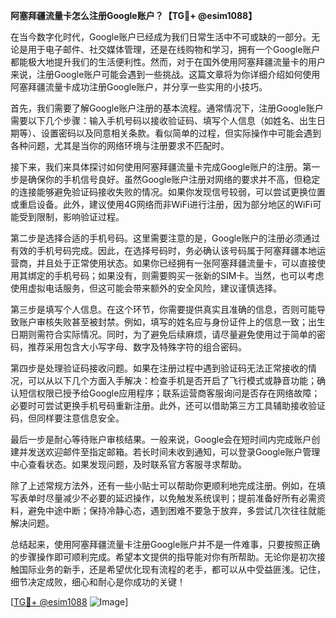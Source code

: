 **阿塞拜疆流量卡怎么注册Google账户？【TG💪+ @esim1088】**

在当今数字化时代，Google账户已经成为我们日常生活中不可或缺的一部分。无论是用于电子邮件、社交媒体管理，还是在线购物和学习，拥有一个Google账户都能极大地提升我们的生活便利性。然而，对于在国外使用阿塞拜疆流量卡的用户来说，注册Google账户可能会遇到一些挑战。这篇文章将为你详细介绍如何使用阿塞拜疆流量卡成功注册Google账户，并分享一些实用的小技巧。

首先，我们需要了解Google账户注册的基本流程。通常情况下，注册Google账户需要以下几个步骤：输入手机号码以接收验证码、填写个人信息（如姓名、出生日期等）、设置密码以及同意相关条款。看似简单的过程，但实际操作中可能会遇到各种问题，尤其是当你的网络环境与注册要求不匹配时。

接下来，我们来具体探讨如何使用阿塞拜疆流量卡完成Google账户的注册。第一步是确保你的手机信号良好。虽然Google账户注册对网络的要求并不高，但稳定的连接能够避免验证码接收失败的情况。如果你发现信号较弱，可以尝试更换位置或重启设备。此外，建议使用4G网络而非WiFi进行注册，因为部分地区的WiFi可能受到限制，影响验证过程。

第二步是选择合适的手机号码。这里需要注意的是，Google账户的注册必须通过有效的手机号码完成。因此，在选择号码时，务必确认该号码属于阿塞拜疆本地运营商，并且处于正常使用状态。如果你已经拥有一张阿塞拜疆流量卡，可以直接使用其绑定的手机号码；如果没有，则需要购买一张新的SIM卡。当然，也可以考虑使用虚拟电话服务，但这可能会带来额外的安全风险，建议谨慎选择。

第三步是填写个人信息。在这个环节，你需要提供真实且准确的信息，否则可能导致账户审核失败甚至被封禁。例如，填写的姓名应与身份证件上的信息一致；出生日期则需符合实际情况。同时，为了避免后续麻烦，请尽量避免使用过于简单的密码，推荐采用包含大小写字母、数字及特殊字符的组合密码。

第四步是处理验证码接收问题。如果在注册过程中遇到验证码无法正常接收的情况，可以从以下几个方面入手解决：检查手机是否开启了飞行模式或静音功能；确认短信权限已授予给Google应用程序；联系运营商客服询问是否存在网络故障；必要时可尝试更换手机号码重新注册。此外，还可以借助第三方工具辅助接收验证码，但同样要注意信息安全。

最后一步是耐心等待账户审核结果。一般来说，Google会在短时间内完成账户创建并发送欢迎邮件至指定邮箱。若长时间未收到通知，可以登录Google账户管理中心查看状态。如果发现问题，及时联系官方客服寻求帮助。

除了上述常规方法外，还有一些小贴士可以帮助你更顺利地完成注册。例如，在填写表单时尽量减少不必要的延迟操作，以免触发系统误判；提前准备好所有必需资料，避免中途中断；保持冷静心态，遇到困难不要急于放弃，多尝试几次往往就能解决问题。

总结起来，使用阿塞拜疆流量卡注册Google账户并不是一件难事，只要按照正确的步骤操作即可顺利完成。希望本文提供的指导能对你有所帮助。无论你是初次接触国际业务的新手，还是希望优化现有流程的老手，都可以从中受益匪浅。记住，细节决定成败，细心和耐心是你成功的关键！

[[TG💪+ @esim1088](https://t.me/s/esim1088) ![Image](https://i.postimg.cc/4NQfJmqS/Snipaste-2025-05-13-00-14-12.png)]